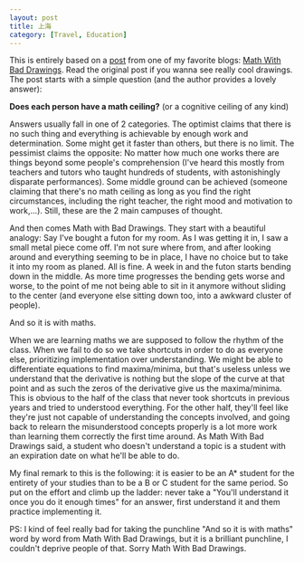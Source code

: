 ```yaml
---
layout: post
title: 上海
category: [Travel, Education]
---
```


This is entirely based on a [post](https://mathwithbaddrawings.com/2015/04/08/the-math-ceiling-wheres-your-cognitive-breaking-point/) from one of my favorite blogs: [Math With Bad Drawings](https://mathwithbaddrawings.com). Read the original post if you wanna see really cool drawings. The post starts with a simple question (and the author provides a lovely answer):

<b>Does each person have a math ceiling?</b> (or a cognitive ceiling of any kind)

<!--excerpt ends here-->

Answers usually fall in one of 2 categories. The optimist claims that there is no such thing and everything is achievable by enough work and determination. Some might get it faster than others, but there is no limit. The pessimist claims the opposite: No matter how much one works there are things beyond some people's comprehension (I've heard this mostly from teachers and tutors who taught hundreds of students, with astonishingly disparate performances). Some middle ground can be achieved (someone claiming that there's no math ceiling as long as you find the right circumstances, including the right teacher, the right mood and motivation to work,...). Still, these are the 2 main campuses of thought.

And then comes Math with Bad Drawings. They start with a beautiful analogy: Say I've bought a futon for my room. As I was getting it in, I saw a small metal piece come off. I'm not sure where from, and after looking around and everything seeming to be in place, I have no choice but to take it into my room as planed. All is fine. A week in and the futon starts bending down in the middle. As more time progresses the bending gets worse and worse, to the point of me not being able to sit in it anymore without sliding to the center (and everyone else sitting down too, into a awkward cluster of people).

And so it is with maths.

When we are learning maths we are supposed to follow the rhythm of the class. When we fail to do so we take shortcuts in order to do as everyone else, prioritizing implementation over understanding. We might be able to differentiate equations to find maxima/minima, but that's useless unless we understand that the derivative is nothing but the slope of the curve at that point and as such the zeros of the derivative give us the maxima/minima. This is obvious to the half of the class that never took shortcuts in previous years and tried to understood everything. For the other half, they'll feel like they're just not capable of understanding the concepts involved, and going back to relearn the misunderstood concepts properly is a lot more work than learning them correctly the first time around. As Math With Bad Drawings said, a student who doesn't understand a topic is a student with an expiration date on what he'll be able to do.

My final remark to this is the following: it is easier to be an A* student for the entirety of your studies than to be a B or C student for the same period. So put on the effort and climb up the ladder: never take a "You'll understand it once you do it enough times" for an answer, first understand it and them practice implementing it.

PS: I kind of feel really bad for taking the punchline "And so it is with maths" word by word from Math With Bad Drawings, but it is a brilliant punchline, I couldn't deprive people of that. Sorry Math With Bad Drawings.